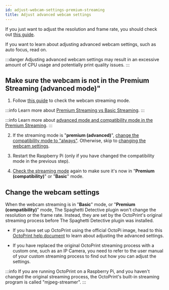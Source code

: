 ```yaml
---
id: adjust-webcam-settings-premium-streaming
title: Adjust advanced webcam settings
---
```


If you just want to adjust the resolution and frame rate, you should check out [this guide](/docs/webcam-streaming-resolution-framerate).

If you want to learn about adjusting advanced webcam settings, such as auto focus, read on.

:::danger
Adjusting advanced webcam settings may result in an excessive amount of CPU usage and potentially print quality issues.
:::

## Make sure the webcam is not in the **Premium Streaming (advanced mode)**"

1. Follow [this guide](/docs/check-webcam-streaming-mode) to check the webcam streaming mode.

:::info
Learn more about [Premium Streaming vs Basic Streaming](/docs/webcam-streaming-for-human-eyes).
:::

:::info
Learn more about [advanced mode and compatibility mode in the Premium Streaming](/docs/streaming-compatibility-mode).
:::

2. If the streaming mode is "**premium (advanced)**", [change the compatibility mode to "always"](/docs/streaming-compatibility-mode#when-should-i-always-stream-in-compatibility-mode). Otherwise, skip to [changing the webcam settings](/docs/adjust-webcam-settings-premium-streaming#change-the-webcam-settings).

3. Restart the Raspberry Pi (only if you have changed the compatibility mode in the previous step).

4. [Check the streaming mode](/docs/check-webcam-streaming-mode) again to make sure it's now in "**Premium (compatibility)**" or "**Basic**" mode.

## Change the webcam settings

When the webcam streaming is in "**Basic**" mode, or "**Premium (compatibility)**" mode, The Spaghetti Detective plugin won't change the resolution or the frame rate. Instead, they are set by the OctoPrint's original streaming process before The Spaghetti Detective plugin was installed.

* If you have set up OctoPrint using the official OctoPi image, head to this [OctoPrint help document](https://community.octoprint.org/t/how-can-i-change-mjpg-streamer-parameters-on-octopi/203) to learn about adjusting the advanced settings.

* If you have replaced the original OctoPrint streaming process with a custom one, such as an IP Camera, you need to refer to the user manual of your custom streaming process to find out how you can adjust the settings.

:::info
If you are running OctoPrint on a Raspberry Pi, and you haven't changed the original streaming process, the OctoPrint's built-in streaming program is called "mjpeg-streamer".
:::